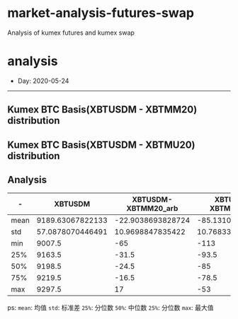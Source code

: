 # market-analysis-futures-swap
Analysis of kumex futures and kumex swap

# analysis
* Day: 2020-05-24
---
## Kumex BTC Basis(XBTUSDM - XBTMM20) distribution

## Kumex BTC Basis(XBTUSDM - XBTMU20) distribution

## Analysis
-|XBTUSDM|XBTUSDM-XBTMM20_arb|XBTUSDM-XBTMU20_arb|
---|---|---|---
mean | 9189.63067822133 | -22.9038693828724 | -85.1310389649683
std | 57.0878070446491 | 10.9698847835422 | 10.7683331944006
min | 9007.5 | -65 | -113
25% | 9163.5 | -31.5 | -93.5
50% | 9198.5 | -24.5 | -85
75% | 9219.5 | -16.5 | -78.5
max | 9297.5 | 17 | -53


ps: 
`mean`: 均值
`std`: 标准差
`25%`: 分位数
`50%`: 中位数
`25%`: 分位数
`max`: 最大值